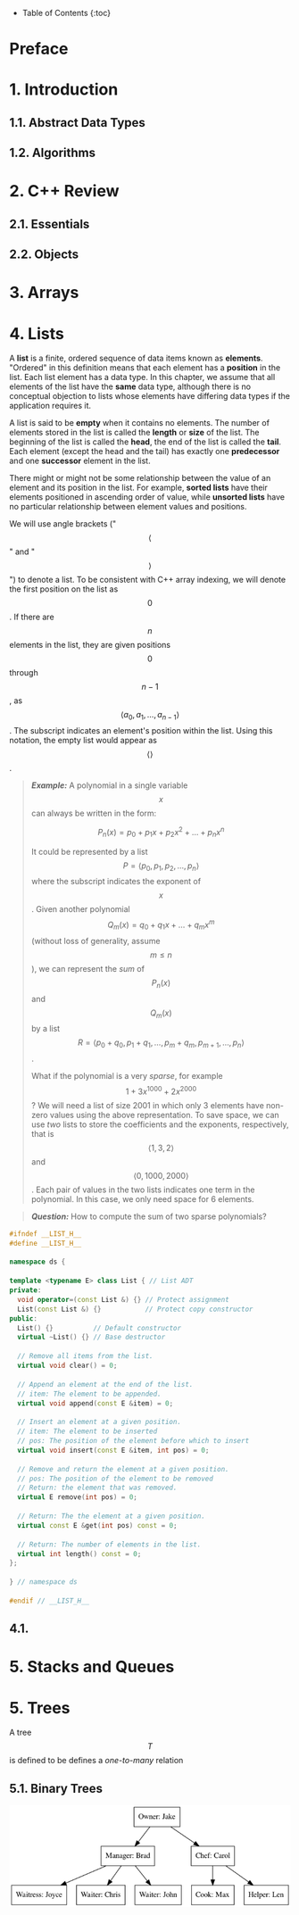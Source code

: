 * Table of Contents
{:toc}

# Preface



# 1. Introduction

## 1.1. Abstract Data Types

## 1.2. Algorithms


# 2. C++ Review

## 2.1. Essentials

## 2.2. Objects


# 3. Arrays

# 4. Lists

A **list** is a finite, ordered sequence of data items known as **elements**.
"Ordered" in this definition means that each element has a **position** in the list.
Each list element has a data type.
In this chapter, we assume that all elements of the list have the **same** data type, although there is no conceptual objection to lists whose elements have differing data types if the application requires it.

A list is said to be **empty** when it contains no elements.
The number of elements stored in the list is called the **length** or **size** of the list.
The beginning of the list is called the **head**, the end of the list is called the **tail**.
Each element (except the head and the tail) has exactly one **predecessor** and one **successor** element in the list.

There might or might not be some relationship between the value of an element and its position in the list.
For example, **sorted lists** have their elements positioned in ascending order of value, while **unsorted lists** have no particular relationship between element values and positions.

We will use angle brackets ("$$\langle$$" and "$$\rangle$$") to denote a list.
To be consistent with C++ array indexing, we will denote the first position on the list as $$0$$. If there are $$n$$ elements in the list, they are given positions $$0$$ through $$n − 1$$, as $$\langle a_0, a_1, \ldots, a_{n−1}\rangle$$. The subscript indicates an element's position within the list. Using this notation, the empty list would appear as $$\langle \rangle$$.

> ***Example:***
> A polynomial in a single variable $$x$$ can always be written in the form:
> 
> $$P_n(x) = p_0 + p_1 x + p_2 x^2 + \ldots + p_n x^n $$
> 
> It could be represented by a list $$P = \langle p_0, p_1, p_2, \ldots, p_n \rangle$$ where the subscript indicates the exponent of $$x$$. Given another polynomial $$Q_m(x) = q_0 + q_1 x + \ldots + q_m x^m$$ (without loss of generality, assume $$m \leq n$$), we can represent the *sum* of $$P_n(x)$$ and $$Q_m(x)$$ by a list $$R=\langle p_0+q_0, p_1+q_1, \ldots, p_m+q_m, p_{m+1}, \ldots, p_n \rangle$$.
>
> What if the polynomial is a very *sparse*, for example $$1 + 3 x^{1000} + 2 x^{2000}$$? We will need a list of size 2001 in which only 3 elements have non-zero values using the above representation. To save space, we can use *two* lists to store the coefficients and the exponents, respectively, that is $$\langle 1, 3, 2 \rangle$$ and $$\langle 0, 1000, 2000 \rangle$$. Each pair of values in the two lists indicates one term in the polynomial. In this case, we only need space for 6 elements.

> ***Question:***
> How to compute the sum of two sparse polynomials?

~~~~~~~~~~~~~~~~~~~~~~~~~~~~~~~~~~~~~~~~~~~~~~~~~~~~~~~~~~~~~~~~~~~~~~ cpp
#ifndef __LIST_H__
#define __LIST_H__

namespace ds {

template <typename E> class List { // List ADT
private:
  void operator=(const List &) {} // Protect assignment
  List(const List &) {}           // Protect copy constructor
public:
  List() {}          // Default constructor
  virtual ~List() {} // Base destructor

  // Remove all items from the list.
  virtual void clear() = 0;

  // Append an element at the end of the list.
  // item: The element to be appended.
  virtual void append(const E &item) = 0;

  // Insert an element at a given position.
  // item: The element to be inserted
  // pos: The position of the element before which to insert
  virtual void insert(const E &item, int pos) = 0;

  // Remove and return the element at a given position.
  // pos: The position of the element to be removed
  // Return: the element that was removed.
  virtual E remove(int pos) = 0;

  // Return: The the element at a given position.
  virtual const E &get(int pos) const = 0;

  // Return: The number of elements in the list.
  virtual int length() const = 0;
};

} // namespace ds

#endif // __LIST_H__

~~~~~~~~~~~~~~~~~~~~~~~~~~~~~~~~~~~~~~~~~~~~~~~~~~~~~~~~~~~~~~~~~~~~~~


## 4.1. 

# 5. Stacks and Queues

# 5. Trees

A tree $$T$$ is defined to be 
 defines a *one-to-many* relation

## 5.1. Binary Trees


![Jake's Pizza Shop](imgs/tree1.png)



<!-- KaTeX -->
<link rel="stylesheet" href="https://cdn.jsdelivr.net/npm/katex@0.12.0/dist/katex.min.css"
    integrity="sha384-AfEj0r4/OFrOo5t7NnNe46zW/tFgW6x/bCJG8FqQCEo3+Aro6EYUG4+cU+KJWu/X" crossorigin="anonymous">

<!-- The loading of KaTeX is deferred to speed up page rendering -->
<script defer src="https://cdn.jsdelivr.net/npm/katex@0.12.0/dist/katex.min.js"
    integrity="sha384-g7c+Jr9ZivxKLnZTDUhnkOnsh30B4H0rpLUpJ4jAIKs4fnJI+sEnkvrMWph2EDg4"
    crossorigin="anonymous"></script>

<!-- To automatically render math in text elements, include the auto-render extension: -->
<script defer src="https://cdn.jsdelivr.net/npm/katex@0.12.0/dist/contrib/auto-render.min.js"
    integrity="sha384-mll67QQFJfxn0IYznZYonOWZ644AWYC+Pt2cHqMaRhXVrursRwvLnLaebdGIlYNa" crossorigin="anonymous"
    onload="renderMathInElement(document.body);"></script>
